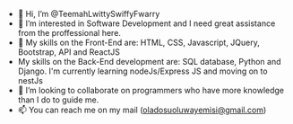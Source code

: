 - 👋 Hi, I’m @TeemahLwittySwiffyFwarry
- 👀 I’m interested in Software Development and I need great assistance from the proffessional here.
- 🌱 My skills on the Front-End are: HTML, CSS, Javascript, JQuery, Bootstrap, API and ReactJS
- My skills on the Back-End development are: SQL database, Python and Django. I'm currently learning nodeJs/Express JS and moving on to nestJs
- 💞️ I’m looking to collaborate on programmers who have more knowledge than I do to guide me.
- 📫 You can reach me on my mail (oladosuoluwayemisi@gmail.com)

<!---
TeemahLwittySwiffyFwarry/TeemahLwittySwiffyFwarry is a ✨ special ✨ repository because its `README.md` (this file) appears on your GitHub profile.
You can click the Preview link to take a look at your changes.
--->
